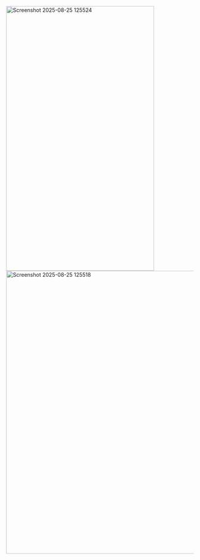 <img width="397" height="710" alt="Screenshot 2025-08-25 125524" src="https://github.com/user-attachments/assets/ed45ced2-1e59-4541-befc-57d058a175af" />
<img width="547" height="759" alt="Screenshot 2025-08-25 125518" src="https://github.com/user-attachments/assets/3041a685-d1d1-4e2d-88ca-ac8a27df0168" />
